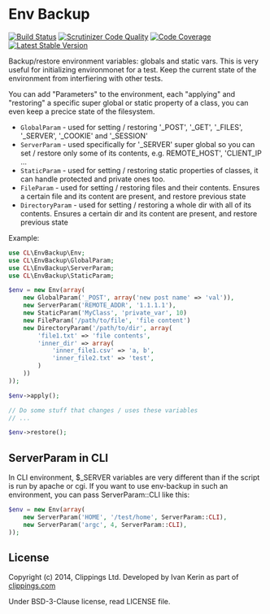 Env Backup
==========

[![Build Status](https://travis-ci.org/clippings/env-backup.png?branch=master)](https://travis-ci.org/clippings/env-backup)
[![Scrutinizer Code Quality](https://scrutinizer-ci.com/g/clippings/env-backup/badges/quality-score.png?s=5e12a9e615449e2b63cc5bae31fc92f6bb977ca4)](https://scrutinizer-ci.com/g/clippings/env-backup/)
[![Code Coverage](https://scrutinizer-ci.com/g/clippings/env-backup/badges/coverage.png?s=bf4be88c910271150acc5fb0ce2bd1d0585ea524)](https://scrutinizer-ci.com/g/clippings/env-backup/)
[![Latest Stable Version](https://poser.pugx.org/clippings/env-backup/v/stable.png)](https://packagist.org/packages/clippings/env-backup)

Backup/restore environment variables: globals and static vars. This is very useful for initializing environmonet for a test. Keep the current state of the environment from interfiering with other tests.

You can add "Parameters" to the environment, each "applying" and "restoring" a specific super global or static property of a class, you can even keep a precice state of the filesystem.

 - `GlobalParam` - used for setting / restoring '\_POST', '\_GET', '\_FILES', '\_SERVER', '\_COOKIE' and '\_SESSION'
 - `ServerParam` - used specifically for '\_SERVER' super global so you can set / restore only some of its contents, e.g. REMOTE\_HOST', 'CLIENT\_IP ...
 - `StaticParam` - used for setting / restoring static properties of classes, it can handle protected and private ones too.
 - `FileParam`   - used for setting / restoring files and their contents. Ensures a certain file and its content are present, and restore previous state
 - `DirectoryParam` - used for setting / restoring a whole dir with all of its contents. Ensures a certain dir and its content are present, and restore previous state

Example:

```php
use CL\EnvBackup\Env;
use CL\EnvBackup\GlobalParam;
use CL\EnvBackup\ServerParam;
use CL\EnvBackup\StaticParam;

$env = new Env(array(
    new GlobalParam('_POST', array('new post name' => 'val')),
    new ServerParam('REMOTE_ADDR', '1.1.1.1'),
    new StaticParam('MyClass', 'private_var', 10)
    new FileParam('/path/to/file', 'file content')
    new DirectoryParam('/path/to/dir', array(
        'file1.txt' => 'file contents',
        'inner_dir' => array(
            'inner_file1.csv' => 'a, b',
            'inner_file2.txt' => 'test',
        )
    ))
));

$env->apply();

// Do some stuff that changes / uses these variables
// ...

$env->restore();
```

ServerParam in CLI
------------------

In CLI environment, $\_SERVER variables are very different than if the script is run by apache or cgi. If you want to use env-backup in such an environment, you can pass ServerParam::CLI like this:

```php
$env = new Env(array(
    new ServerParam('HOME', '/test/home', ServerParam::CLI),
    new ServerParam('argc', 4, ServerParam::CLI),
));
```

## License

Copyright (c) 2014, Clippings Ltd. Developed by Ivan Kerin as part of [clippings.com](http://clippings.com)

Under BSD-3-Clause license, read LICENSE file.
